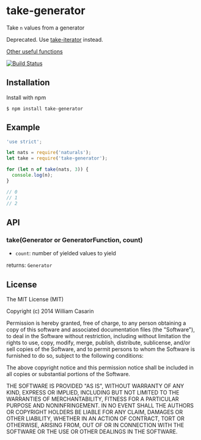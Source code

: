 
# take-generator

  Take `n` values from a generator

  Deprecated. Use [take-iterator](https://github.com/jb55/take-iterator) instead.

  [Other useful functions](https://github.com/jb55/generators)

  [![Build Status](https://travis-ci.org/jb55/take-generator.svg)](https://travis-ci.org/jb55/take-generator)

## Installation

  Install with npm

    $ npm install take-generator

## Example

```js
'use strict';

let nats = require('naturals');
let take = require('take-generator');

for (let n of take(nats, 3)) {
  console.log(n);
}

// 0
// 1
// 2

```

## API

### take(Generator or GeneratorFunction, count)

* `count`: number of yielded values to yield

returns: `Generator`

## License

  The MIT License (MIT)

  Copyright (c) 2014 William Casarin

  Permission is hereby granted, free of charge, to any person obtaining a copy
  of this software and associated documentation files (the "Software"), to deal
  in the Software without restriction, including without limitation the rights
  to use, copy, modify, merge, publish, distribute, sublicense, and/or sell
  copies of the Software, and to permit persons to whom the Software is
  furnished to do so, subject to the following conditions:

  The above copyright notice and this permission notice shall be included in
  all copies or substantial portions of the Software.

  THE SOFTWARE IS PROVIDED "AS IS", WITHOUT WARRANTY OF ANY KIND, EXPRESS OR
  IMPLIED, INCLUDING BUT NOT LIMITED TO THE WARRANTIES OF MERCHANTABILITY,
  FITNESS FOR A PARTICULAR PURPOSE AND NONINFRINGEMENT. IN NO EVENT SHALL THE
  AUTHORS OR COPYRIGHT HOLDERS BE LIABLE FOR ANY CLAIM, DAMAGES OR OTHER
  LIABILITY, WHETHER IN AN ACTION OF CONTRACT, TORT OR OTHERWISE, ARISING FROM,
  OUT OF OR IN CONNECTION WITH THE SOFTWARE OR THE USE OR OTHER DEALINGS IN
  THE SOFTWARE.
